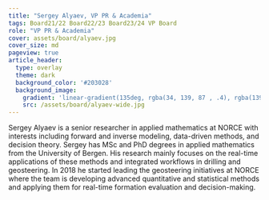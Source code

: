 ```yaml
---
title: "Sergey Alyaev, VP PR & Academia"
tags: Board21/22 Board22/23 Board23/24 VP Board
role: "VP PR & Academia"
cover: assets/board/alyaev.jpg
cover_size: md
pageview: true
article_header:
  type: overlay
  theme: dark
  background_color: '#203028'
  background_image:
    gradient: 'linear-gradient(135deg, rgba(34, 139, 87 , .4), rgba(139, 34, 139, .4))'
    src: /assets/board/alyaev-wide.jpg
---
```

<!-- <img class="image image--md" src="/assets/board/alyaev.jpg"/> -->
Sergey Alyaev
is a senior researcher in applied mathematics at NORCE with interests including forward and inverse modeling, data-driven methods, and decision theory. <!--more-->
Sergey has MSc and PhD degrees in applied mathematics from the University of Bergen. His research mainly focuses on the real-time applications of these methods and integrated workflows in drilling and geosteering.
In 2018 he started leading the geosteering initiatives at NORCE where the team is developing advanced quantitative and statistical methods and applying them for real-time formation evaluation and decision-making. 